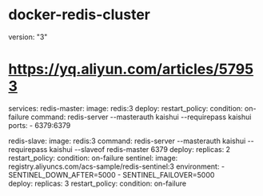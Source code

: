 # docker-redis-cluster
version: "3"
# https://yq.aliyun.com/articles/57953
services:
  redis-master:
    image: redis:3
    deploy:
      restart_policy:
        condition: on-failure
    command: redis-server --masterauth kaishui --requirepass kaishui
    ports:
      - 6379:6379

  redis-slave:
    image: redis:3
    command: redis-server --masterauth kaishui --requirepass kaishui --slaveof redis-master 6379
    deploy:
      replicas: 2
      restart_policy:
        condition: on-failure
  sentinel:
    image: registry.aliyuncs.com/acs-sample/redis-sentinel:3
    environment:
      - SENTINEL_DOWN_AFTER=5000
      - SENTINEL_FAILOVER=5000    
    deploy:
      replicas: 3
      restart_policy:
        condition: on-failure

